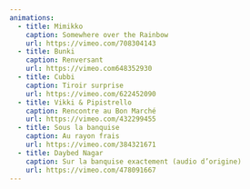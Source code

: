 ```yaml
---
animations:
  - title: Mimikko
    caption: Somewhere over the Rainbow
    url: https://vimeo.com/708304143
  - title: Bunki
    caption: Renversant
    url: https://vimeo.com648352930
  - title: Cubbi
    caption: Tiroir surprise
    url: https://vimeo.com/622452090
  - title: Vikki & Pipistrello
    caption: Rencontre au Bon Marché
    url: https://vimeo.com/432299455
  - title: Sous la banquise
    caption: Au rayon frais
    url: https://vimeo.com/384321671
  - title: Daybed Nagar
    caption: Sur la banquise exactement (audio d’origine)
    url: https://vimeo.com/478091667
---
```

